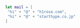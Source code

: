 
<!-- ![age](https://img.shields.io/badge/age-17-brightgreen) -->
<!-- ![life](https://img.shields.io/badge/Life-Failing-red)
![License](https://img.shields.io/badge/License-NYSL-green) -->


<!-- [![trophy](https://github-profile-trophy.vercel.app/?username=hirossan4049)](https://github.com/hirossan4049) -->


```swift
let mail = [
 "hi" + "@" + "h1rose.com",
 "hi" + "@" + "starthype.co.jp"
]
```


<!-- [![Top Langs](https://github-readme-stats.vercel.app/api/top-langs/?username=hirossan4049&layout=compact)](https://github.com/hirossan4049)

 <img width="611" alt="スクリーンショット 2020-11-12 12 17 46" src="https://user-images.githubusercontent.com/50548952/98891270-33c93d00-24e1-11eb-87fc-b28723622e9b.png"> 

 -->
